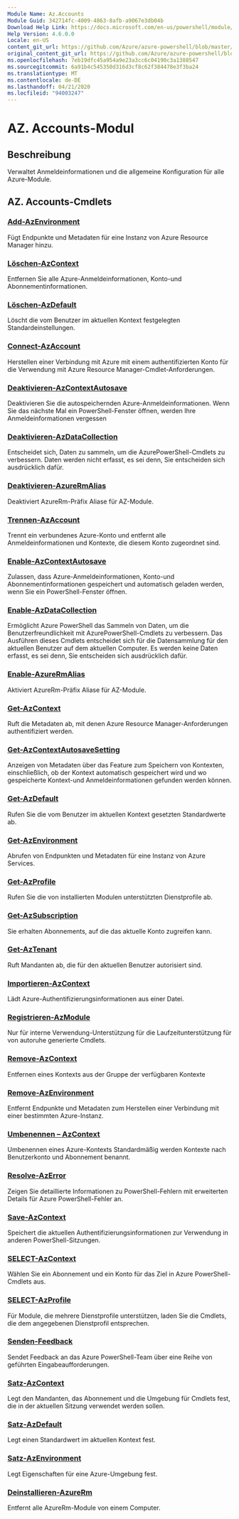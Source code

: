 ```yaml
---
Module Name: Az.Accounts
Module Guid: 342714fc-4009-4863-8afb-a9067e3db04b
Download Help Link: https://docs.microsoft.com/en-us/powershell/module/az.accounts
Help Version: 4.6.0.0
Locale: en-US
content_git_url: https://github.com/Azure/azure-powershell/blob/master/src/Accounts/Accounts/help/Az.Accounts.md
original_content_git_url: https://github.com/Azure/azure-powershell/blob/master/src/Accounts/Accounts/help/Az.Accounts.md
ms.openlocfilehash: 7eb19dfc45a954a9e23a3cc6c04190c3a1388547
ms.sourcegitcommit: 6a91b4c545350d316d3cf8c62f384478e3f3ba24
ms.translationtype: MT
ms.contentlocale: de-DE
ms.lasthandoff: 04/21/2020
ms.locfileid: "94003247"
---
```

# AZ. Accounts-Modul
## Beschreibung
Verwaltet Anmeldeinformationen und die allgemeine Konfiguration für alle Azure-Module.

## AZ. Accounts-Cmdlets
### [Add-AzEnvironment](Add-AzEnvironment.md)
Fügt Endpunkte und Metadaten für eine Instanz von Azure Resource Manager hinzu.

### [Löschen-AzContext](Clear-AzContext.md)
Entfernen Sie alle Azure-Anmeldeinformationen, Konto-und Abonnementinformationen.

### [Löschen-AzDefault](Clear-AzDefault.md)
Löscht die vom Benutzer im aktuellen Kontext festgelegten Standardeinstellungen.

### [Connect-AzAccount](Connect-AzAccount.md)
Herstellen einer Verbindung mit Azure mit einem authentifizierten Konto für die Verwendung mit Azure Resource Manager-Cmdlet-Anforderungen.

### [Deaktivieren-AzContextAutosave](Disable-AzContextAutosave.md)
Deaktivieren Sie die autospeichernden Azure-Anmeldeinformationen.  Wenn Sie das nächste Mal ein PowerShell-Fenster öffnen, werden Ihre Anmeldeinformationen vergessen

### [Deaktivieren-AzDataCollection](Disable-AzDataCollection.md)
Entscheidet sich, Daten zu sammeln, um die AzurePowerShell-Cmdlets zu verbessern. Daten werden nicht erfasst, es sei denn, Sie entscheiden sich ausdrücklich dafür.

### [Deaktivieren-AzureRmAlias](Disable-AzureRmAlias.md)
Deaktiviert AzureRm-Präfix Aliase für AZ-Module.

### [Trennen-AzAccount](Disconnect-AzAccount.md)
Trennt ein verbundenes Azure-Konto und entfernt alle Anmeldeinformationen und Kontexte, die diesem Konto zugeordnet sind.

### [Enable-AzContextAutosave](Enable-AzContextAutosave.md)
Zulassen, dass Azure-Anmeldeinformationen, Konto-und Abonnementinformationen gespeichert und automatisch geladen werden, wenn Sie ein PowerShell-Fenster öffnen. 

### [Enable-AzDataCollection](Enable-AzDataCollection.md)
Ermöglicht Azure PowerShell das Sammeln von Daten, um die Benutzerfreundlichkeit mit AzurePowerShell-Cmdlets zu verbessern.
Das Ausführen dieses Cmdlets entscheidet sich für die Datensammlung für den aktuellen Benutzer auf dem aktuellen Computer.
Es werden keine Daten erfasst, es sei denn, Sie entscheiden sich ausdrücklich dafür.

### [Enable-AzureRmAlias](Enable-AzureRmAlias.md)
Aktiviert AzureRm-Präfix Aliase für AZ-Module.

### [Get-AzContext](Get-AzContext.md)
Ruft die Metadaten ab, mit denen Azure Resource Manager-Anforderungen authentifiziert werden.

### [Get-AzContextAutosaveSetting](Get-AzContextAutosaveSetting.md)
Anzeigen von Metadaten über das Feature zum Speichern von Kontexten, einschließlich, ob der Kontext automatisch gespeichert wird und wo gespeicherte Kontext-und Anmeldeinformationen gefunden werden können.

### [Get-AzDefault](Get-AzDefault.md)
Rufen Sie die vom Benutzer im aktuellen Kontext gesetzten Standardwerte ab.

### [Get-AzEnvironment](Get-AzEnvironment.md)
Abrufen von Endpunkten und Metadaten für eine Instanz von Azure Services.

### [Get-AzProfile](Get-AzProfile.md)
Rufen Sie die von installierten Modulen unterstützten Dienstprofile ab.

### [Get-AzSubscription](Get-AzSubscription.md)
Sie erhalten Abonnements, auf die das aktuelle Konto zugreifen kann.

### [Get-AzTenant](Get-AzTenant.md)
Ruft Mandanten ab, die für den aktuellen Benutzer autorisiert sind.

### [Importieren-AzContext](Import-AzContext.md)
Lädt Azure-Authentifizierungsinformationen aus einer Datei.

### [Registrieren-AzModule](Register-AzModule.md)
Nur für interne Verwendung-Unterstützung für die Laufzeitunterstützung für von autoruhe generierte Cmdlets.

### [Remove-AzContext](Remove-AzContext.md)
Entfernen eines Kontexts aus der Gruppe der verfügbaren Kontexte

### [Remove-AzEnvironment](Remove-AzEnvironment.md)
Entfernt Endpunkte und Metadaten zum Herstellen einer Verbindung mit einer bestimmten Azure-Instanz.

### [Umbenennen – AzContext](Rename-AzContext.md)
Umbenennen eines Azure-Kontexts  Standardmäßig werden Kontexte nach Benutzerkonto und Abonnement benannt.

### [Resolve-AzError](Resolve-AzError.md)
Zeigen Sie detaillierte Informationen zu PowerShell-Fehlern mit erweiterten Details für Azure PowerShell-Fehler an.

### [Save-AzContext](Save-AzContext.md)
Speichert die aktuellen Authentifizierungsinformationen zur Verwendung in anderen PowerShell-Sitzungen.

### [SELECT-AzContext](Select-AzContext.md)
Wählen Sie ein Abonnement und ein Konto für das Ziel in Azure PowerShell-Cmdlets aus.

### [SELECT-AzProfile](Select-AzProfile.md)
Für Module, die mehrere Dienstprofile unterstützen, laden Sie die Cmdlets, die dem angegebenen Dienstprofil entsprechen.

### [Senden-Feedback](Send-Feedback.md)
Sendet Feedback an das Azure PowerShell-Team über eine Reihe von geführten Eingabeaufforderungen.

### [Satz-AzContext](Set-AzContext.md)
Legt den Mandanten, das Abonnement und die Umgebung für Cmdlets fest, die in der aktuellen Sitzung verwendet werden sollen.

### [Satz-AzDefault](Set-AzDefault.md)
Legt einen Standardwert im aktuellen Kontext fest.

### [Satz-AzEnvironment](Set-AzEnvironment.md)
Legt Eigenschaften für eine Azure-Umgebung fest.

### [Deinstallieren-AzureRm](Uninstall-AzureRm.md)
Entfernt alle AzureRm-Module von einem Computer.

